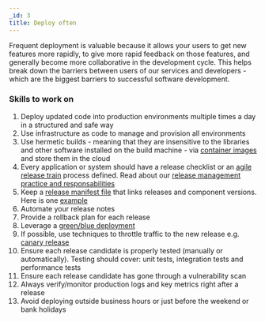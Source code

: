 ```yaml
---
_id: 3
title: Deploy often
---
```


Frequent deployment is valuable because it allows your users to get new features more rapidly, to give more rapid feedback on those features, and generally become more collaborative in the development cycle. This helps break down the barriers between users of our services and developers - which are the biggest barriers to successful software development.

### Skills to work on
1. Deploy updated code into production environments multiple times a day in a structured and safe way
1. Use infrastructure as code to manage and provision all environments
1. Use hermetic builds - meaning that they are insensitive to the libraries and other software installed on the build machine - via [container images](https://www.docker.com/resources/what-container) and store them in the cloud
1. Every application or system should have a release checklist or an [agile release train](https://www.scaledagileframework.com/agile-release-train/) process defined. Read about our [release management practice and responsabilities](https://cds-snc.github.io/guide-product-teams-equipes-produits/release-management-responsibilities/)
1. Keep a [release manifest file](https://dzone.com/articles/release-snapshots-smart) that links releases and component versions. Here is one [example](https://github.com/cds-snc/c19-benefits-manifest/blob/master/manifest.json) 
1. Automate your release notes
1. Provide a rollback plan for each release
1. Leverage a [green/blue deployment](https://martinfowler.com/bliki/BlueGreenDeployment.html)
1. If possible, use techniques to throttle traffic to the new release e.g. [canary release](https://martinfowler.com/bliki/CanaryRelease.html)
1. Ensure each release candidate is properly tested (manually or automatically).  Testing should cover: unit tests, integration tests and performance tests
1. Ensure each release candidate has gone through a vulnerability scan
1. Always verify/monitor production logs and key metrics right after a release
1. Avoid deploying outside business hours or just before the weekend or bank holidays
